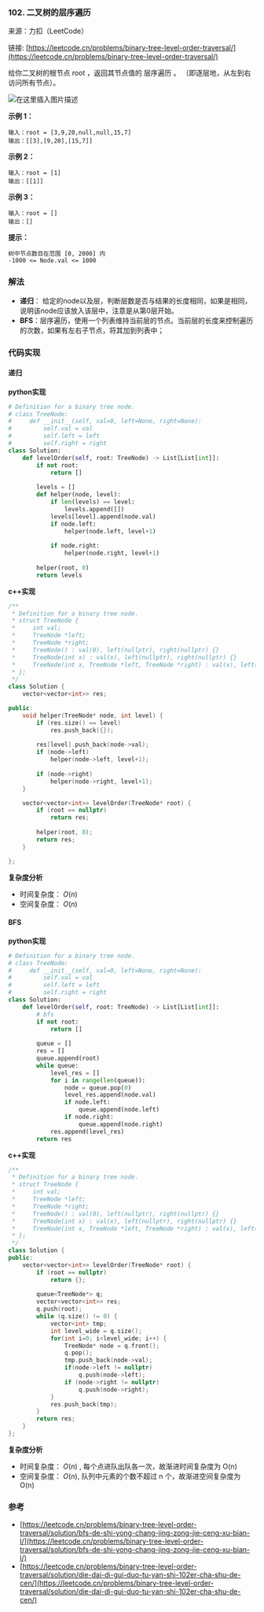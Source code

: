  ### 102. 二叉树的层序遍历
来源：力扣（LeetCode）

链接: [https://leetcode.cn/problems/binary-tree-level-order-traversal/](https://leetcode.cn/problems/binary-tree-level-order-traversal/)


给你二叉树的根节点 root ，返回其节点值的 层序遍历 。 （即逐层地，从左到右访问所有节点）。

 ![在这里插入图片描述](https://img-blog.csdnimg.cn/7a027faf1e344e898170565e2925590e.png)


**示例 1：**
```
输入：root = [3,9,20,null,null,15,7]
输出：[[3],[9,20],[15,7]]
```

**示例 2：**
```
输入：root = [1]
输出：[[1]]
```

**示例 3：**
```
输入：root = []
输出：[]
```

**提示：**
```
树中节点数目在范围 [0, 2000] 内
-1000 <= Node.val <= 1000
```


### 解法
* **递归**： 给定的node以及层，判断层数是否与结果的长度相同，如果是相同，说明该node应该放入该层中，注意是从第0层开始。
*  **BFS**：层序遍历，使用一个列表维持当前层的节点。当前层的长度来控制遍历的次数，如果有左右子节点，将其加到列表中；


### 代码实现
#### 递归
**python实现**
```python
# Definition for a binary tree node.
# class TreeNode:
#     def __init__(self, val=0, left=None, right=None):
#         self.val = val
#         self.left = left
#         self.right = right
class Solution:
    def levelOrder(self, root: TreeNode) -> List[List[int]]:
        if not root:
            return []
        
        levels = []
        def helper(node, level):
            if len(levels) == level:
                levels.append([])
            levels[level].append(node.val)
            if node.left:
                helper(node.left, level+1)
            
            if node.right:
                helper(node.right, level+1)
        
        helper(root, 0)
        return levels
```

**c++实现**
```cpp
/**
 * Definition for a binary tree node.
 * struct TreeNode {
 *     int val;
 *     TreeNode *left;
 *     TreeNode *right;
 *     TreeNode() : val(0), left(nullptr), right(nullptr) {}
 *     TreeNode(int x) : val(x), left(nullptr), right(nullptr) {}
 *     TreeNode(int x, TreeNode *left, TreeNode *right) : val(x), left(left), right(right) {}
 * };
 */
class Solution {
    vector<vector<int>> res;

public:
    void helper(TreeNode* node, int level) {
        if (res.size() == level)
            res.push_back({});
        
        res[level].push_back(node->val);
        if (node->left)
            helper(node->left, level+1);
        
        if (node->right)
            helper(node->right, level+1);
    }

    vector<vector<int>> levelOrder(TreeNode* root) {
        if (root == nullptr)
            return res;
        
        helper(root, 0);
        return res;
    }

};
```

**复杂度分析**
* 时间复杂度： $O(n)$ 
* 空间复杂度： $O(n)$ 

#### BFS
**python实现**
```python
# Definition for a binary tree node.
# class TreeNode:
#     def __init__(self, val=0, left=None, right=None):
#         self.val = val
#         self.left = left
#         self.right = right
class Solution:
    def levelOrder(self, root: TreeNode) -> List[List[int]]:
        # bfs
        if not root:
            return []
        
        queue = []
        res = []
        queue.append(root)
        while queue:
            level_res = []
            for i in range(len(queue)):
                node = queue.pop(0)
                level_res.append(node.val)
                if node.left:
                    queue.append(node.left)
                if node.right:
                    queue.append(node.right)
            res.append(level_res)
        return res
```


**c++实现**
```cpp
/**
 * Definition for a binary tree node.
 * struct TreeNode {
 *     int val;
 *     TreeNode *left;
 *     TreeNode *right;
 *     TreeNode() : val(0), left(nullptr), right(nullptr) {}
 *     TreeNode(int x) : val(x), left(nullptr), right(nullptr) {}
 *     TreeNode(int x, TreeNode *left, TreeNode *right) : val(x), left(left), right(right) {}
 * };
 */
class Solution {
public:
    vector<vector<int>> levelOrder(TreeNode* root) {
        if (root == nullptr)
            return {};
        
        queue<TreeNode*> q;
        vector<vector<int>> res;
        q.push(root);
        while (q.size() != 0) {
            vector<int> tmp;
            int level_wide = q.size();
            for(int i=0; i<level_wide; i++) {
                TreeNode* node = q.front();
                q.pop();
                tmp.push_back(node->val);
                if(node->left != nullptr)
                    q.push(node->left);
                if (node->right != nullptr)
                    q.push(node->right);
            }
            res.push_back(tmp);
        }
        return res;
    }
};
```


**复杂度分析**
* 时间复杂度： $O(n)$ , 每个点进队出队各一次，故渐进时间复杂度为 O(n)
* 空间复杂度： $O(n)$,  队列中元素的个数不超过 n 个，故渐进空间复杂度为 O(n)


### 参考
* [https://leetcode.cn/problems/binary-tree-level-order-traversal/solution/bfs-de-shi-yong-chang-jing-zong-jie-ceng-xu-bian-l/](https://leetcode.cn/problems/binary-tree-level-order-traversal/solution/bfs-de-shi-yong-chang-jing-zong-jie-ceng-xu-bian-l/)
* [https://leetcode.cn/problems/binary-tree-level-order-traversal/solution/die-dai-di-gui-duo-tu-yan-shi-102er-cha-shu-de-cen/](https://leetcode.cn/problems/binary-tree-level-order-traversal/solution/die-dai-di-gui-duo-tu-yan-shi-102er-cha-shu-de-cen/)
